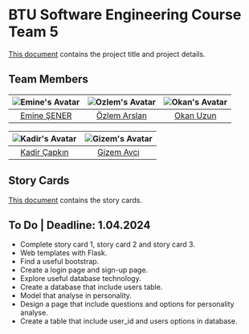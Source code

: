 # BTU Software Engineering Course Team 5
[This document](https://github.com/EmineSener/BtuSoftwareEngineeringTeam5/blob/main/SoftwareEngineeringTeam5.pdf) contains the project title and project details.

## Team Members
| ![Emine's Avatar](https://github.com/EmineSener.png) | ![Ozlem's Avatar](https://github.com/ozlemarslann.png) | ![Okan's Avatar](https://github.com/oqanxc.png) |
|:-------------:|:-------------:|:-------------:|
| [Emine ŞENER](https://github.com/EmineSener) | [Özlem Arslan](https://github.com/ozlemarslann) | [Okan Uzun](https://github.com/oqanxc) |

| ![Kadir's Avatar](https://github.com/kadircapkinn.png) |  ![Gizem's Avatar](https://github.com/gizemavci0.png)|
|:-------------:|:-------------:|
| [Kadir Çapkın](https://github.com/kadircapkinn) | [Gizem Avcı](https://github.com/gizemavci0) | 

## Story Cards
[This document](https://github.com/EmineSener/BtuSoftwareEngineeringTeam5/blob/main/software_engineering_story_cards.pdf) contains the story cards.

## To Do | Deadline: 1.04.2024
* Complete story card 1, story card 2 and story card 3.
* Web templates with Flask.
* Find a useful bootstrap.
* Create a login page and sign-up page.
* Explore useful database technology.
* Create a database that include users table.
* Model that analyse in personality.
* Design a page that include questions and options for personality analyse.
* Create a table that include user_id and users options in database.  
 
